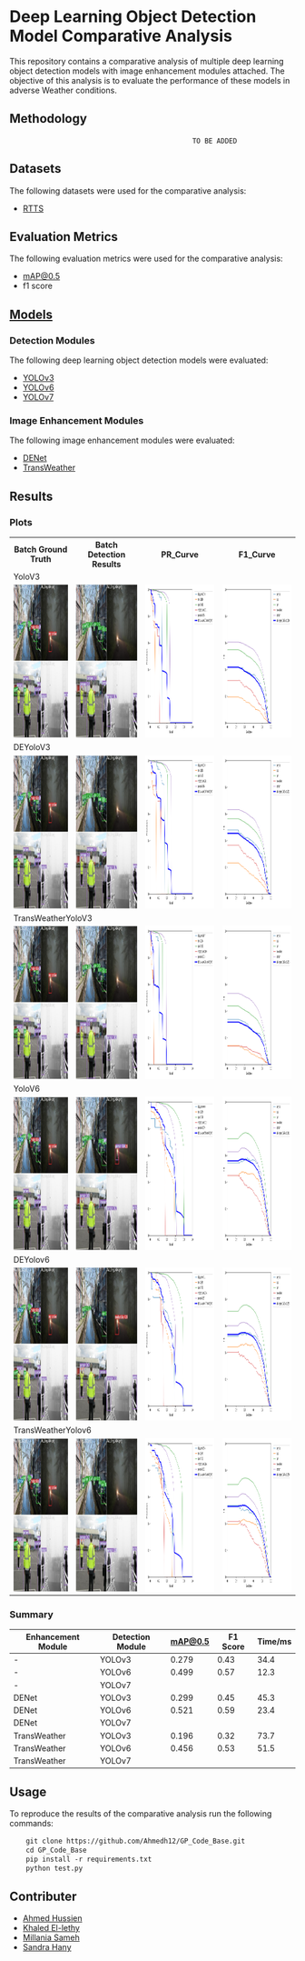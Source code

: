 # Deep Learning Object Detection Model Comparative Analysis

This repository contains a comparative analysis of multiple deep learning object detection models with image enhancement modules attached. The objective of this analysis is to evaluate the performance of these models in adverse Weather conditions.
 

## Methodology
```
                                             TO BE ADDED
```

## Datasets

The following datasets were used for the comparative analysis:

- [RTTS](https://drive.google.com/file/d/16xuZv5KKGLm-k4qgi-MRkrdYQxhQZrWR/view?usp=share_link)

## Evaluation Metrics

The following evaluation metrics were used for the comparative analysis:

- mAP@0.5
- f1 score

## [Models](https://drive.google.com/drive/folders/1SAlW2ZZjwZHpjudHtsBn6_bmaMAMVqoE?usp=share_link)

### Detection Modules

The following deep learning object detection models were evaluated:

- [YOLOv3](https://arxiv.org/pdf/1804.02767.pdf)
- [YOLOv6](https://arxiv.org/pdf/2209.02976.pdf)
- [YOLOv7](https://arxiv.org/pdf/2207.02696.pdf)

### Image Enhancement Modules

The following image enhancement modules were evaluated:

- [DENet](https://openaccess.thecvf.com/content/ACCV2022/papers/Qin_DENet_Detection-driven_Enhancement_Network_for_Object_Detection_under_Adverse_Weather_ACCV_2022_paper.pdf)
- [TransWeather](https://arxiv.org/pdf/2111.14813.pdf)


## Results

### Plots
<table>
    <tr>
        <th>Batch Ground Truth</th>
        <th>Batch Detection Results</th>
        <th>PR_Curve</th>
        <th>F1_Curve</th>
    </tr>
    <tr>
        <td colspan="4"> YoloV3 </td>
    </tr>
    <tr>
        <td><img src="screenshots/Yolov3_inference_1/test_batch0_gt.jpg" width=270 height=270></td>
        <td><img src="screenshots/Yolov3_inference_1/test_batch0_pred.jpg" width=270 height=270></td>
        <td><img src="screenshots/Yolov3_inference_1/PR_curve.png" width=340 height=270></td>
        <td><img src="screenshots/Yolov3_inference_1/F1_curve.png" width=340 height=270></td>
    </tr>
    <tr>
        <td colspan="4"> DEYoloV3 </td>
    </tr>
    <tr>
        <td><img src="screenshots/DEYOLOv3_inference_1/test_batch0_gt.jpg" width=270 height=270></td>
        <td><img src="screenshots/DEYOLOv3_inference_1/test_batch0_pred.jpg" width=270 height=270></td>
        <td><img src="screenshots/DEYOLOv3_inference_1/PR_curve.png" width=340 height=270></td>
        <td><img src="screenshots/DEYOLOv3_inference_1/F1_curve.png" width=340 height=270></td>
    </tr>
    <tr>
        <td colspan="4"> TransWeatherYoloV3 </td>
    </tr>
    <tr>
        <td><img src="screenshots/TransWeatherYOLOv3_inference_1/test_batch0_gt.jpg" width=270 height=270></td>
        <td><img src="screenshots/TransWeatherYOLOv3_inference_1/test_batch0_pred.jpg" width=270 height=270></td>
        <td><img src="screenshots/TransWeatherYOLOv3_inference_1/PR_curve.png" width=340 height=270></td>
        <td><img src="screenshots/TransWeatherYOLOv3_inference_1/F1_curve.png" width=340 height=270></td>
    </tr>
     <tr>
        <td colspan="4"> YoloV6 </td>
    </tr>
    <tr>
        <td><img src="screenshots/Yolov6_inference_1/test_batch0_gt.jpg" width=270 height=270></td>
        <td><img src="screenshots/Yolov6_inference_1/test_batch0_pred.jpg" width=270 height=270></td>
        <td><img src="screenshots/Yolov6_inference_1/PR_curve.png" width=340 height=270></td>
        <td><img src="screenshots/Yolov6_inference_1/F1_curve.png" width=340 height=270></td>
    </tr>
    <tr>
        <td colspan="4"> DEYolov6 </td>
    </tr>
    <tr>
        <td><img src="screenshots/DEYOLOv6_inference_1/test_batch0_gt.jpg" width=270 height=270></td>
        <td><img src="screenshots/DEYOLOv6_inference_1/test_batch0_pred.jpg" width=270 height=270></td>
        <td><img src="screenshots/DEYOLOv6_inference_1/PR_curve.png" width=340 height=270></td>
        <td><img src="screenshots/DEYOLOv6_inference_1/F1_curve.png" width=340 height=270></td>
    </tr>
    <tr>
        <td colspan="4"> TransWeatherYolov6 </td>
    </tr>
    <tr>
        <td><img src="screenshots/TransWeatherYOLOv6_inference_1/test_batch0_gt.jpg" width=270 height=270></td>
        <td><img src="screenshots/TransWeatherYOLOv6_inference_1/test_batch0_pred.jpg" width=270 height=270></td>
        <td><img src="screenshots/TransWeatherYOLOv6_inference_1/PR_curve.png" width=340 height=270></td>
        <td><img src="screenshots/TransWeatherYOLOv6_inference_1/F1_curve.png" width=340 height=270></td>
    </tr>
 </table>

### Summary

| Enhancement Module  | Detection Module   | mAP@0.5       | F1 Score | Time/ms |
| --------------------| -------------------| --------------| ---------| --------|
|        -            | YOLOv3             | 0.279         | 0.43     | 34.4    |
|        -            | YOLOv6             | 0.499         | 0.57     | 12.3    |
|        -            | YOLOv7             |               |          |         |
| DENet               | YOLOv3             | 0.299         | 0.45     | 45.3    |
| DENet               | YOLOv6             | 0.521         | 0.59     | 23.4    |
| DENet               | YOLOv7             |               |          |         |
| TransWeather        | YOLOv3             | 0.196         | 0.32     | 73.7    |
| TransWeather        | YOLOv6             | 0.456         | 0.53     | 51.5    |
| TransWeather        | YOLOv7             |               |          |         |

## Usage

To reproduce the results of the comparative analysis run the following commands:
```
    git clone https://github.com/Ahmedh12/GP_Code_Base.git
    cd GP_Code_Base
    pip install -r requirements.txt
    python test.py
```

## Contributer

- [Ahmed Hussien](https://github.com/Ahmedh12)
- [Khaled El-lethy](https://github.com/SandraHany)
- [Millania Sameh](https://github.com/MillaniaSameh)
- [Sandra Hany](https://github.com/SandraHany)
